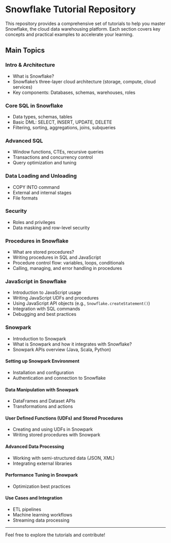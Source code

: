 # Snowflake Tutorial Repository

This repository provides a comprehensive set of tutorials to help you master Snowflake, the cloud data warehousing platform. Each section covers key concepts and practical examples to accelerate your learning.

## Main Topics

### Intro & Architecture
- What is Snowflake?  
- Snowflake’s three-layer cloud architecture (storage, compute, cloud services)  
- Key components: Databases, schemas, warehouses, roles  

### Core SQL in Snowflake
- Data types, schemas, tables  
- Basic DML: SELECT, INSERT, UPDATE, DELETE  
- Filtering, sorting, aggregations, joins, subqueries  

### Advanced SQL
- Window functions, CTEs, recursive queries  
- Transactions and concurrency control  
- Query optimization and tuning  

### Data Loading and Unloading
- COPY INTO command  
- External and internal stages  
- File formats  

### Security
- Roles and privileges  
- Data masking and row-level security  

### Procedures in Snowflake
- What are stored procedures?  
- Writing procedures in SQL and JavaScript  
- Procedure control flow: variables, loops, conditionals  
- Calling, managing, and error handling in procedures  

### JavaScript in Snowflake
- Introduction to JavaScript usage  
- Writing JavaScript UDFs and procedures  
- Using JavaScript API objects (e.g., `Snowflake.createStatement()`)  
- Integration with SQL commands  
- Debugging and best practices  

### Snowpark
- Introduction to Snowpark  
- What is Snowpark and how it integrates with Snowflake?  
- Snowpark APIs overview (Java, Scala, Python)  

#### Setting up Snowpark Environment
- Installation and configuration  
- Authentication and connection to Snowflake  

#### Data Manipulation with Snowpark
- DataFrames and Dataset APIs  
- Transformations and actions  

#### User Defined Functions (UDFs) and Stored Procedures
- Creating and using UDFs in Snowpark  
- Writing stored procedures with Snowpark  

#### Advanced Data Processing
- Working with semi-structured data (JSON, XML)  
- Integrating external libraries  

#### Performance Tuning in Snowpark
- Optimization best practices  

#### Use Cases and Integration
- ETL pipelines  
- Machine learning workflows  
- Streaming data processing  

---

Feel free to explore the tutorials and contribute!  
